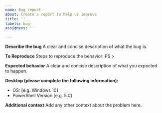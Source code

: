 ```yaml
---
name: Bug report
about: Create a report to help us improve
title: ''
labels: bug
assignees: ''

---
```


**Describe the bug**
A clear and concise description of what the bug is.

**To Reproduce**
Steps to reproduce the behavior:
PS > <Command> 

**Expected behavior**
A clear and concise description of what you expected to happen.

**Desktop (please complete the following information):**
 - OS: [e.g. Windows 10]
 - PowerShell Version [e.g. 5.0]

**Additional context**
Add any other context about the problem here.
